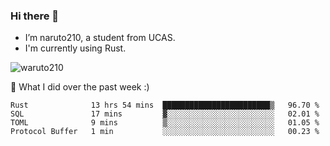 ### Hi there 👋

- I’m naruto210, a student from UCAS.
- I'm currently using Rust.

<img src="https://komarev.com/ghpvc/?username=waruto210" alt="waruto210" />

🔭 What I did over the past week :)

<!--START_SECTION:waka-->
```text
Rust              13 hrs 54 mins  ████████████████████████▒   96.70 % 
SQL               17 mins         ▓░░░░░░░░░░░░░░░░░░░░░░░░   02.01 % 
TOML              9 mins          ▒░░░░░░░░░░░░░░░░░░░░░░░░   01.05 % 
Protocol Buffer   1 min           ░░░░░░░░░░░░░░░░░░░░░░░░░   00.23 % 
```
<!--END_SECTION:waka-->
